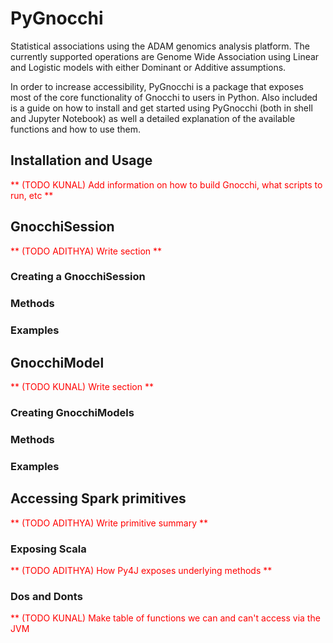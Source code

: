# PyGnocchi

Statistical associations using the ADAM genomics analysis platform. The currently supported operations are Genome Wide Association using Linear and Logistic models with either Dominant or Additive assumptions.

In order to increase accessibility, PyGnocchi is a package that exposes most of the core functionality of Gnocchi to users in Python. Also included is a guide on how to install and get started using PyGnocchi (both in shell and Jupyter Notebook) as well a detailed explanation of the available functions and how to use them.

## Installation and Usage

<span style="color:red"> ** (TODO KUNAL) Add information on how to build Gnocchi, what scripts to run, etc ** </span>


## GnocchiSession

<span style="color:red"> ** (TODO ADITHYA) Write section ** </span>

### Creating a GnocchiSession

### Methods

### Examples


## GnocchiModel 

<span style="color:red"> ** (TODO KUNAL) Write section ** </span>

### Creating GnocchiModels

### Methods

### Examples


## Accessing Spark primitives

<span style="color:red"> ** (TODO ADITHYA) Write primitive summary ** </span>

### Exposing Scala

<span style="color:red"> ** (TODO ADITHYA) How Py4J exposes underlying methods ** </span>

### Dos and Donts

<span style="color:red"> ** (TODO KUNAL) Make table of functions we can and can't access via the JVM </span>

